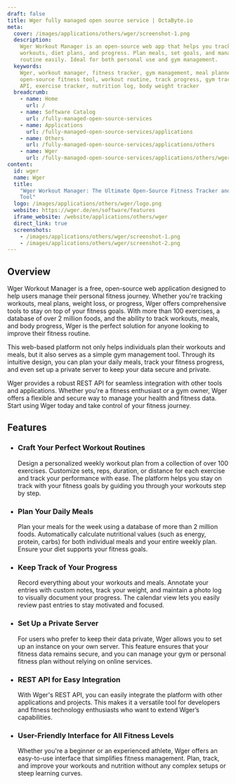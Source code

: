 ```yaml
---
draft: false
title: Wger fully managed open source service | OctaByte.io
meta:
  cover: /images/applications/others/wger/screenshot-1.png
  description:
    Wger Workout Manager is an open-source web app that helps you track
    workouts, diet plans, and progress. Plan meals, set goals, and manage your fitness
    routine easily. Ideal for both personal use and gym management.
  keywords:
    Wger, workout manager, fitness tracker, gym management, meal planner,
    open-source fitness tool, workout routine, track progress, gym tracker, fitness
    API, exercise tracker, nutrition log, body weight tracker
  breadcrumb:
    - name: Home
      url: /
    - name: Software Catalog
      url: /fully-managed-open-source-services
    - name: Applications
      url: /fully-managed-open-source-services/applications
    - name: Others
      url: /fully-managed-open-source-services/applications/others
    - name: Wger
      url: /fully-managed-open-source-services/applications/others/wger
content:
  id: wger
  name: Wger
  title:
    "Wger Workout Manager: The Ultimate Open-Source Fitness Tracker and Gym Management
    Tool"
  logo: /images/applications/others/wger/logo.png
  website: https://wger.de/en/software/features
  iframe_website: /website/applications/others/wger
  direct_link: true
  screenshots:
    - /images/applications/others/wger/screenshot-1.png
    - /images/applications/others/wger/screenshot-2.png
---
```


## Overview

Wger Workout Manager is a free, open-source web application designed to help users manage their personal fitness journey. Whether you're tracking workouts, meal plans, weight loss, or progress, Wger offers comprehensive tools to stay on top of your fitness goals. With more than 100 exercises, a database of over 2 million foods, and the ability to track workouts, meals, and body progress, Wger is the perfect solution for anyone looking to improve their fitness routine.

This web-based platform not only helps individuals plan their workouts and meals, but it also serves as a simple gym management tool. Through its intuitive design, you can plan your daily meals, track your fitness progress, and even set up a private server to keep your data secure and private.

Wger provides a robust REST API for seamless integration with other tools and applications. Whether you're a fitness enthusiast or a gym owner, Wger offers a flexible and secure way to manage your health and fitness data. Start using Wger today and take control of your fitness journey.

## Features

- ### Craft Your Perfect Workout Routines

  Design a personalized weekly workout plan from a collection of over 100 exercises. Customize sets, reps, duration, or distance for each exercise and track your performance with ease. The platform helps you stay on track with your fitness goals by guiding you through your workouts step by step.

- ### Plan Your Daily Meals

  Plan your meals for the week using a database of more than 2 million foods. Automatically calculate nutritional values (such as energy, protein, carbs) for both individual meals and your entire weekly plan. Ensure your diet supports your fitness goals.

- ### Keep Track of Your Progress

  Record everything about your workouts and meals. Annotate your entries with custom notes, track your weight, and maintain a photo log to visually document your progress. The calendar view lets you easily review past entries to stay motivated and focused.

- ### Set Up a Private Server

  For users who prefer to keep their data private, Wger allows you to set up an instance on your own server. This feature ensures that your fitness data remains secure, and you can manage your gym or personal fitness plan without relying on online services.

- ### REST API for Easy Integration

  With Wger's REST API, you can easily integrate the platform with other applications and projects. This makes it a versatile tool for developers and fitness technology enthusiasts who want to extend Wger’s capabilities.

- ### User-Friendly Interface for All Fitness Levels

  Whether you're a beginner or an experienced athlete, Wger offers an easy-to-use interface that simplifies fitness management. Plan, track, and improve your workouts and nutrition without any complex setups or steep learning curves.
